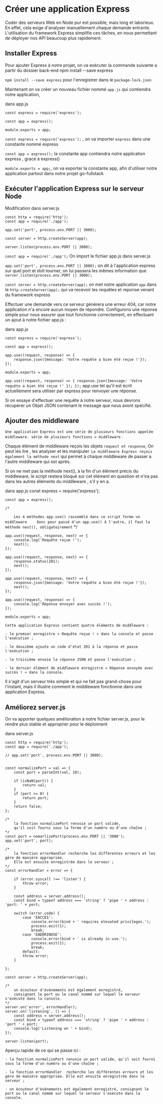 # Créer une application Express

Coder des serveurs Web en Node pur est possible, mais long et laborieux. 
En effet, cela exige d'analyser manuellement chaque demande entrante. 
L'utilisation du framework Express simplifie ces tâches, en nous permettant de déployer nos API beaucoup plus rapidement. 

## Installer Express

Pour ajouter Express à notre projet, on va exécuter la commande suivante a partir du dossier back-end
    npm install --save express

`npm install --save express` pour l'enregistrer dans le `package-lock.json`

Maintenant on va créer un nouveau fichier nommé `app.js` qui contiendra notre application, 

dans app.js

    const express = require('express');

    const app = express();

    module.exports = app;

`const express = require('express');` , on va importer `express` dans une constante nommé express

`const app = express();` la constante app contiendra notre application express , grace à express()

`module.exports = app;`, on va exporter la constante app, afin d'utiliser notre application partout dans notre projet go-fullstack

## Exécuter l'application Express sur le serveur Node

Modification dans server.js

    const http = require('http');
    const app = require('./app');

    app.set('port', process.env.PORT || 3000);

    const server = http.createServer(app);

    server.listen(process.env.PORT || 3000);


`const app = require('./app');` On import le fichier app.js dans server.js

`app.set('port', process.env.PORT || 3000);` on dit à l'application express sur quel port et doit tourner, 
on lui passera les mêmes information que `server.listen(process.env.PORT || 3000);`

`const server = http.createServer(app);` on met notre application `app` dans le `http.createServer(app);`
qui va recevoir les requêtes et reponse venant du framework express


Effectuer une demande vers ce serveur générera une erreur 404, car notre application n'a encore aucun moyen de répondre. 
Configurons une réponse simple pour nous assurer que tout fonctionne correctement, 
en effectuant un ajout à notre fichier app.js :

dans app.js

    const express = require('express');

    const app = express();

    app.use((request, response) => {
        response.json({message: 'Votre requête a bien été reçue !'});
    });

    module.exports = app;

`app.use((request, response) => { response.json({message: 'Votre requête a bien été reçue !' }); });` 
app.use tel qu'il est écrit actuellement sera utiliser par express pour renvoyer une réponse.

Si on essaye d'effectuer une requête à notre serveur, nous devrons récupérer un Objet JSON contenant le message que nous avont spécifié.

## Ajouter des middleware

`Une application Express est une série de plusieurs fonctions appelée middleware. série de plusieurs fonctions = middleware` .

Chaque élément de middleware reçois les objets `request et response`,
On peut les lire , les analyser et les manipuler. 
`Le middleware Express reçois également la méthode next` qui permet à chaque middleware de passer a l'autre middleware qui est après.

Si on ne met pas la méthode next(), à la fin d'un élément précis du middleware, 
le script restera bloqué sur cet élément en question et n'ira pas dans les autres éléments du middleware , s'il y en a.

dans app.js
    const express = require('express');

    const app = express();

    /*
`    Les 4 méthodes app.use() rassemblé dans ce script forme un middleware`
`    Donc pour passé d'un app.use() à l'autre, il faut la méthode next(), obligatoirement`
    */

    app.use((request, response, next) => {
        console.log('Requête reçue !');
        next();
    });

    app.use((request, response, next) => {
        response.status(201);
        next();
    });

    app.use((request, response, next) => {
        response.json({message: 'Votre requête a bien été reçue !'});
        next();
    });

    app.use((request, response) => {
        console.log('Réponse envoyer avec succès !');
    });

    module.exports = app;

`Cette application Express contient quatre éléments de middleware :`

    - le premier enregistre « Requête reçue ! » dans la console et passe l'exécution ;

    - le deuxième ajoute un code d'état 201 à la réponse et passe l'exécution ;

    - le troisième envoie la réponse JSON et passe l'exécution ;

    - le dernier élément de middleware enregistre « Réponse envoyée avec succès ! » dans la console.

Il s'agit d'un serveur très simple et qui ne fait pas grand-chose pour l'instant, mais il illustre comment le middleware fonctionne dans une application Express.



## Améliorez server.js

On va apporter quelques amélioration a notre fichier server.js, pour le rendre plus stable et approprier pour le déploiment

dans server.js

    const http = require('http');
    const app = require('./app');

    // app.set('port', process.env.PORT || 3000);


    const normalizePort = val => {
        const port = parseInt(val, 10);

        if (isNaN(port)) {
            return val;
        }
        if (port >= 0) {
            return port;
        }
        return false;
    };

    /* 
        la fonction normalizePort renvoie un port valide, 
        qu'il soit fourni sous la forme d'un numéro ou d'une chaîne ;
    */
    const port = nomarlizePort(process.env.PORT || '3000');
    app.set('port', port);

    /* 
        la fonction errorHandler recherche les différentes erreurs et les gère de manière appropriée. 
        Elle est ensuite enregistrée dans le serveur ;
    */
    const errorHandler = error => {

        if (error.syscall !== 'listen') {
            throw error;
        }

        const address = server.address();
        const bind = typeof address === 'string' ? 'pipe ' + address : 'port: ' + port;

        switch (error.code) {
            case 'EACCES':
                console.error(bind + ' requires elevated privileges.');
                process.exit(1);
                break;
            case 'EADDRINUSE':
                console.error(bind + ' is already in use.');
                process.exit(1);
                break;
            default:
            throw error;
        }

    };

    const server = http.createServer(app);

    /* 
        un écouteur d'évènements est également enregistré, 
        consignant le port ou le canal nommé sur lequel le serveur s'exécute dans la console.
    */
    server.on('error', errorHandler);
    server.on('listening', () => {
        const address = server.address();
        const bind = typeof address === 'string' ? 'pipe ' + address : 'port ' + port;
        console.log('Listening on ' + bind);
    });

    server.listen(port);



    

Aperçu rapide de ce qui se passe ici :

    - la fonction normalizePort renvoie un port valide, qu'il soit fourni sous la forme d'un numéro ou d'une chaîne ;

    - la fonction errorHandler  recherche les différentes erreurs et les gère de manière appropriée. Elle est ensuite enregistrée dans le serveur ;

    - un écouteur d'évènements est également enregistré, consignant le port ou le canal nommé sur lequel le serveur s'exécute dans la console.